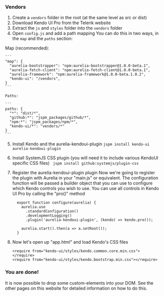 ### Vendors

1. Create a `vendors` folder in the root (at the same level as src or dist)
2. Download Kendo UI Pro from the Telerik website
3. Extract the `js` and `styles` folder into the `vendors` folder
4. Open `config.js` and add a path mapping
  You can do this in two ways, in the `map` and the `paths` section:

  Map (recommended):

    ```
    "map": {
      "aurelia-bootstrapper": "npm:aurelia-bootstrapper@1.0.0-beta.1",
      "aurelia-fetch-client": "npm:aurelia-fetch-client@1.0.0-beta.1",
      "aurelia-framework": "npm:aurelia-framework@1.0.0-beta.1.0.2",
      "kendo-ui": "/vendors",
    }
    ```

    Paths:

    ```
    paths: {
      "*": "dist/*",
      "github:*": "jspm_packages/github/*",
      "npm:*": "jspm_packages/npm/*",
      "kendo-ui/*": "vendors/*"
    }
    ```

5. Install Kendo and the aurelia-kendoui-plugin
`jspm install kendo-ui aurelia-kendoui-plugin`

6. Install SystemJS CSS plugin (you will need it to include various KendoUI specific CSS files)
` jspm install github:systemjs/plugin-css`

7. Register the aurelia-kendoui-plugin plugin
Now we're going to register the plugin with Aurelia in your "main.js" or equivalent. The configuration function will be passed a builder object that you can use to configure which Kendo controls you wish to use. You can use all controls in Kendo UI Pro by calling the "pro()" method

    ```
      export function configure(aurelia) {
        aurelia.use
          .standardConfiguration()
          .developmentLogging()
          .plugin('aurelia-kendoui-plugin', (kendo) => kendo.pro());

        aurelia.start().then(a => a.setRoot());
      }
    ```

8. Now let's open up "app.html" and load Kendo's CSS files

    ```
    <require from="kendo-ui/styles/kendo.common.core.min.css"></require>
    <require from="kendo-ui/styles/kendo.bootstrap.min.css"></require>
    ```

### You are done!
It is now possible to drop some custom-elements into your DOM. See the other pages on this website for detailed information on how to do this.
